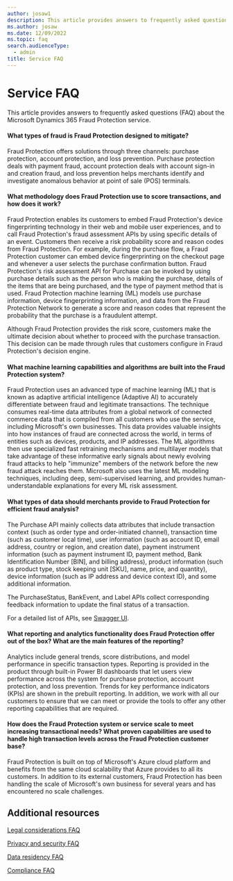 ```yaml
---
author: josaw1
description: This article provides answers to frequently asked questions (FAQ) about the Microsoft Dynamics 365 Fraud Protection service.
ms.author: josaw
ms.date: 12/09/2022
ms.topic: faq
search.audienceType:
  - admin
title: Service FAQ
---
```


# Service FAQ

This article provides answers to frequently asked questions (FAQ) about the Microsoft Dynamics 365 Fraud Protection service.

#### What types of fraud is Fraud Protection designed to mitigate?

Fraud Protection offers solutions through three channels: purchase protection, account protection, and loss prevention. Purchase protection deals with payment fraud, account protection deals with account sign-in and creation fraud, and loss prevention helps merchants identify and investigate anomalous behavior at point of sale (POS) terminals.

#### What methodology does Fraud Protection use to score transactions, and how does it work?

Fraud Protection enables its customers to embed Fraud Protection's device fingerprinting technology in their web and mobile user experiences, and to call Fraud Protection's fraud assessment APIs by using specific details of an event. Customers then receive a risk probability score and reason codes from Fraud Protection. For example, during the purchase flow, a Fraud Protection customer can embed device fingerprinting on the checkout page and whenever a user selects the purchase confirmation button. Fraud Protection's risk assessment API for Purchase can be invoked by using purchase details such as the person who is making the purchase, details of the items that are being purchased, and the type of payment method that is used. Fraud Protection machine learning (ML) models use purchase information, device fingerprinting information, and data from the Fraud Protection Network to generate a score and reason codes that represent the probability that the purchase is a fraudulent attempt.

Although Fraud Protection provides the risk score, customers make the ultimate decision about whether to proceed with the purchase transaction. This decision can be made through rules that customers configure in Fraud Protection's decision engine.

#### What machine learning capabilities and algorithms are built into the Fraud Protection system?

Fraud Protection uses an advanced type of machine learning (ML) that is known as adaptive artificial intelligence (Adaptive AI) to accurately differentiate between fraud and legitimate transactions. The technique consumes real-time data attributes from a global network of connected commerce data that is compiled from all customers who use the service, including Microsoft's own businesses. This data provides valuable insights into how instances of fraud are connected across the world, in terms of entities such as devices, products, and IP addresses. The ML algorithms then use specialized fast retraining mechanisms and multilayer models that take advantage of these informative early signals about newly evolving fraud attacks to help "immunize" members of the network before the new fraud attack reaches them. Microsoft also uses the latest ML modeling techniques, including deep, semi-supervised learning, and provides human-understandable explanations for every ML risk assessment.

#### What types of data should merchants provide to Fraud Protection for efficient fraud analysis?

The Purchase API mainly collects data attributes that include transaction context (such as order type and order-initiated channel), transaction time (such as customer local time), user information (such as account ID, email address, country or region, and creation date), payment instrument information (such as payment instrument ID, payment method, Bank Identification Number \[BIN\], and billing address), product information (such as product type, stock keeping unit \[SKU\], name, price, and quantity), device information (such as IP address and device context ID), and some additional information.

The PurchaseStatus, BankEvent, and Label APIs collect corresponding feedback information to update the final status of a transaction.

For a detailed list of APIs, see [Swagger UI](https://dfpswagger.azurewebsites.net/index.html).

#### What reporting and analytics functionality does Fraud Protection offer out of the box? What are the main features of the reporting?

Analytics include general trends, score distributions, and model performance in specific transaction types. Reporting is provided in the product through built-in Power BI dashboards that let users view performance across the system for purchase protection, account protection, and loss prevention. Trends for key performance indicators (KPIs) are shown in the prebuilt reporting. In addition, we work with all our customers to ensure that we can meet or provide the tools to offer any other reporting capabilities that are required.

#### How does the Fraud Protection system or service scale to meet increasing transactional needs? What proven capabilities are used to handle high transaction levels across the Fraud Protection customer base?

Fraud Protection is built on top of Microsoft's Azure cloud platform and benefits from the same cloud scalability that Azure provides to all its customers. In addition to its external customers, Fraud Protection has been handling the scale of Microsoft's own business for several years and has encountered no scale challenges.

## Additional resources

[Legal considerations FAQ](legal-faq.md)

[Privacy and security FAQ](privacy-security-faq.md)

[Data residency FAQ](data-residency-gdpr-faq.md)

[Compliance FAQ](compliance-faq.md)
